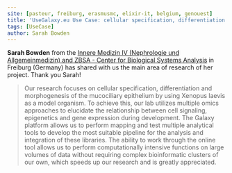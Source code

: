 ```yaml
---
site: [pasteur, freiburg, erasmusmc, elixir-it, belgium, genouest]
title: 'UseGalaxy.eu Use Case: cellular specification, differentiation and morphogenesis of the mucociliary epithelium'
tags: [UseCase]
author: Sarah Bowden
---
```


__Sarah Bowden__ from the [Innere Medizin IV (Nephrologie und Allgemeinmedizin) and
ZBSA - Center for Biological Systems Analysis](https://www.uniklinik-freiburg.de/walentek-en/team.html) in Freiburg (Germany) has shared with us the main area of research of her project. Thank you Sarah!

> Our research focuses on cellular specification, differentiation and morphogenesis of the mucociliary epithelium by using Xenopus laevis as a model organism. To achieve this, our lab utilizes multiple omics approaches to elucidate the relationship between cell signaling, epigenetics and gene expression during development. The Galaxy platform allows us to perform mapping and test multiple analytical tools to develop the most suitable pipeline for the analysis and integration of these libraries. The ability to work through the online tool allows us to perform computationally intensive functions on large volumes of data without requiring complex bioinformatic clusters of our own, which speeds up our research and is greatly appreciated. ​
